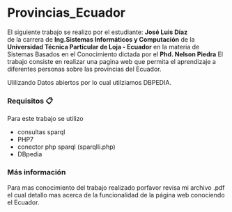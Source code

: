 # Provincias_Ecuador

El siguiente trabajo se realizo por el estudiante: **José Luis Díaz**   
de la carrera de **Ing.Sistemas Informáticos y Computación** 
de la **Universidad Técnica Particular de Loja - Ecuador** 
en la materia de Sistemas Basados en el Conocimiento dictada por el **Phd. Nelson Piedra**
El trabajo consiste en realizar una pagina web que permita el aprendizaje a diferentes personas sobre las provincias 
del Ecuador.

Ulilizando Datos abiertos por lo cual utilziamos DBPEDIA.

### Requisitos 📋 
Para este trabajo se utilizo 
- consultas sparql 
- PHP7 
- conector php sparql (sparqlli.php) 
- DBpedia

### Más información
Para mas conocimiento del trabajo realizado porfavor revisa mi archivo .pdf el cual detallo mas acerca de la funcionalidad de la 
página web conociendo el Ecuador.
